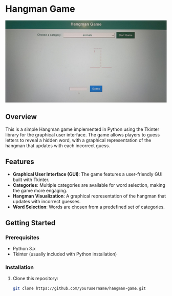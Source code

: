 # Hangman Game

![Hangman Game](https://github.com/Mcoder1538/Python-Projects-/blob/main/HangmanUsingTkinter/hangmanproject.jpg) <!-- Replace this URL with the actual URL of your project image -->

## Overview

This is a simple Hangman game implemented in Python using the Tkinter library for the graphical user interface. The game allows players to guess letters to reveal a hidden word, with a graphical representation of the hangman that updates with each incorrect guess.

## Features

- **Graphical User Interface (GUI)**: The game features a user-friendly GUI built with Tkinter.
- **Categories**: Multiple categories are available for word selection, making the game more engaging.
- **Hangman Visualization**: A graphical representation of the hangman that updates with incorrect guesses.
- **Word Selection**: Words are chosen from a predefined set of categories.

## Getting Started

### Prerequisites

- Python 3.x
- Tkinter (usually included with Python installation)

### Installation

1. Clone this repository:
   ```bash
   git clone https://github.com/yourusername/hangman-game.git
